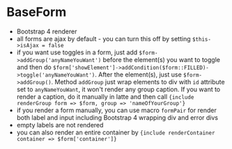 BaseForm
========

- Bootstrap 4 renderer
- all forms are ajax by default - you can turn this off by setting `$this->isAjax = false`
- if you want use toggles in a form, just add `$form->addGroup('anyNameYouWant')` before the element(s) you want to toggle and then do `$form['showElement']->addCondition($form::FILLED)->toggle('anyNameYouWant')`. After the element(s), just use `$form->addGroup()`. Method `addGroup` just wrap elements to div with `id` attribute set to `anyNameYouWant`, it won't render any group caption. If you want to render a caption, do it manually in latte and then call `{include renderGroup form => $form, group => 'nameOfYourGroup'}` 
- if you render a form manually, you can use macro `formPair` for render both label and input including Bootstrap 4 wrapping div and error divs
- empty labels are not rendered
- you can also render an entire container by `{include renderContainer container => $form['container']}`